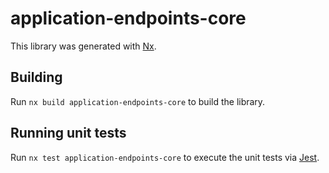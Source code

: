 # application-endpoints-core

This library was generated with [Nx](https://nx.dev).

## Building

Run `nx build application-endpoints-core` to build the library.

## Running unit tests

Run `nx test application-endpoints-core` to execute the unit tests via [Jest](https://jestjs.io).
